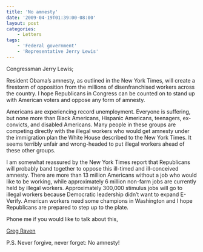 ```yaml
---
title: 'No amnesty'
date: '2009-04-19T01:39:00-08:00'
layout: post
categories:
    - Letters
tags:
    - 'Federal government'
    - 'Representative Jerry Lewis'
---
```


Congressman Jerry Lewis;

Resident Obama’s amnesty, as outlined in the New York Times, will create a firestorm of opposition from the millions of disenfranchised workers across the country. I hope Republicans in Congress can be counted on to stand up with American voters and oppose any form of amnesty.  
  
Americans are experiencing record unemployment. Everyone is suffering, but none more than Black Americans, Hispanic Americans, teenagers, ex-convicts, and disabled Americans. Many people in these groups are competing directly with the illegal workers who would get amnesty under the immigration plan the White House described to the New York Times. It seems terribly unfair and wrong-headed to put illegal workers ahead of these other groups.

I am somewhat reassured by the New York Times report that Republicans will probably band together to oppose this ill-timed and ill-conceived amnesty. There are more than 13 million Americans without a job who would like to be working, while approximately 6 million non-farm jobs are currently held by illegal workers. Approximately 300,000 stimulus jobs will go to illegal workers because Democratic leadership didn’t want to expand E-Verify. American workers need some champions in Washington and I hope Republicans are prepared to step up to the plate.

Phone me if you would like to talk about this,

[Greg Raven](https://www.gregraven.org/)

P.S. Never forgive, never forget: No amnesty!